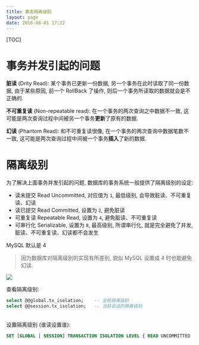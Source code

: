 ```yaml
---
title: 事务隔离级别
layout: page
date: 2016-08-01 17:22
---
```


[TOC]

# 事务并发引起的问题

**脏读** (Drity Read): 某个事务已更新一份数据, 另一个事务在此时读取了同一份数据, 由于某些原因, 前一个 RollBack 了操作, 则后一个事务所读取的数据就会是不正确的.

**不可重复读** (Non-repeatable read): 在一个事务的两次查询之中数据不一致, 这可能是两次查询过程中间被另一个事务**更新**了原有的数据.

**幻读** (Phantom Read): 和不可重复读很像, 在一个事务的两次查询中数据笔数不一致, 这可能是两次查询过程中间被一个事务**插入**了新的数据.

# 隔离级别
为了解决上面事务并发引起的问题, 数据库的事务系统一般提供了隔离级别的设定:

- 读未提交 Read Uncommitted, 对应值为 `1`, 最低级别, 会导致脏读、不可重复读、幻读
- 读已提交 Read Committed, 设置为 `2`, 避免脏读
- 可重复读 Repeatable Read, 设置为 `4`, 避免脏读、不可重复读
- 可串行化 Serializable, 设置为 `8`, 最高级别, 所谓串行化, 就是完全避免了并发, 脏读、不可重复读、幻读都不会发生

MySQL 默认是 4

> 因为数据库对隔离级别的实现有所差别, 貌似 MySQL 设置成 4 时也能避免幻读.

![](http://i64.tinypic.com/2a7twk8.jpg)

查看隔离级别:

```sql
select @@global.tx_isolation;    -- 全局隔离级别
select @@session.tx_isolation;   -- 当前会话的隔离级别
```
<br>
设置隔离级别 (谁读设置谁):

```sql
SET [GLOBAL | SESSION] TRANSACTION ISOLATION LEVEL { READ UNCOMMITTED | READ COMMITTED | REPEATABLE READ | SERIALIZABLE }
```
